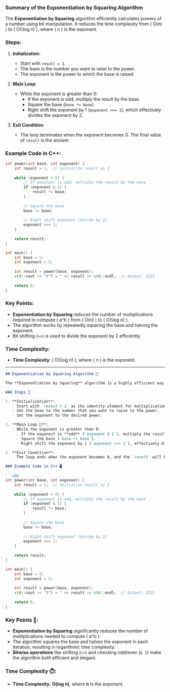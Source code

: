 ### Summary of the Exponentiation by Squaring Algorithm

The **Exponentiation by Squaring** algorithm efficiently calculates powers of a number using bit manipulation. It reduces the time complexity from \( O(n) \) to \( O(\log n) \), where \( n \) is the exponent.

### Steps:

1. **Initialization**:
   - Start with `result = 1`.
   - The base is the number you want to raise to the power.
   - The exponent is the power to which the base is raised.

2. **Main Loop**:
   - While the exponent is greater than 0:
     - If the exponent is odd, multiply the result by the base.
     - Square the base (`base *= base`).
     - Right shift the exponent by 1 (`exponent >>= 1`), which effectively divides the exponent by 2.

3. **Exit Condition**:
   - The loop terminates when the exponent becomes 0. The final value of `result` is the answer.

### Example Code in C++:

```cpp
int power(int base, int exponent) {
    int result = 1;  // Initialize result as 1
    
    while (exponent > 0) {
        // If exponent is odd, multiply the result by the base
        if (exponent & 1) {
            result *= base;
        }
        
        // Square the base
        base *= base;
        
        // Right shift exponent (divide by 2)
        exponent >>= 1;
    }
    
    return result;
}

int main() {
    int base = 5;
    int exponent = 5;
    
    int result = power(base, exponent);
    std::cout << "5^5 = " << result << std::endl;  // Output: 3125
    
    return 0;
}
```

### Key Points:
- **Exponentiation by Squaring** reduces the number of multiplications required to compute \( a^b \) from \( O(n) \) to \( O(\log n) \).
- The algorithm works by repeatedly squaring the base and halving the exponent.
- Bit shifting (`>>`) is used to divide the exponent by 2 efficiently.

### Time Complexity:
- **Time Complexity**: \( O(\log n) \), where \( n \) is the exponent.

---


```markdown
## Exponentiation by Squaring Algorithm 🔢

The **Exponentiation by Squaring** algorithm is a highly efficient way to calculate powers of a number. By utilizing bit manipulation, it reduces the time complexity from **O(n)** to **O(log n)**, where **n** is the exponent.

### Steps 📝

1. **Initialization**:
   - Start with `result = 1` as the identity element for multiplication.
   - Set the base to the number that you want to raise to the power.
   - Set the exponent to the desired power.

2. **Main Loop 🔄**:
   - While the exponent is greater than 0:
     - If the exponent is **odd** (`exponent & 1`), multiply the result by the base.
     - Square the base (`base *= base`).
     - Right shift the exponent by 1 (`exponent >>= 1`), effectively dividing the exponent by 2.

3. **Exit Condition**:
   - The loop ends when the exponent becomes 0, and the `result` will hold the computed value of the power.

### Example Code in C++ 🖥️

```cpp
int power(int base, int exponent) {
    int result = 1;  // Initialize result as 1
    
    while (exponent > 0) {
        // If exponent is odd, multiply the result by the base
        if (exponent & 1) {
            result *= base;
        }
        
        // Square the base
        base *= base;
        
        // Right shift exponent (divide by 2)
        exponent >>= 1;
    }
    
    return result;
}

int main() {
    int base = 5;
    int exponent = 5;
    
    int result = power(base, exponent);
    std::cout << "5^5 = " << result << std::endl;  // Output: 3125
    
    return 0;
}
```

### Key Points 🧠:
- **Exponentiation by Squaring** significantly reduces the number of multiplications needed to compute \( a^b \).
- The algorithm squares the base and halves the exponent in each iteration, resulting in logarithmic time complexity.
- **Bitwise operations** like shifting (`>>`) and checking odd/even (`& 1`) make the algorithm both efficient and elegant.

### Time Complexity ⏱️:
- **Time Complexity**: **O(log n)**, where **n** is the exponent.
```

